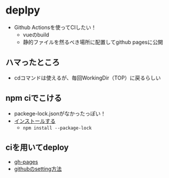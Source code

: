 # deplpy
- Github Actionsを使ってCIしたい！
  - vueのbuild
  - 静的ファイルを然るべき場所に配置してgithub pagesに公開

## ハマったところ
- cdコマンドは使えるが、毎回WorkingDir（TOP）に戻るらしい

## npm ciでこける
- packege-lock.jsonがなかったっぽい！
- [インストールする](https://codehero.jp/node.js/46653833/is-there-a-way-to-force-npm-to-generate-package-lock-json)
  - `npm install --package-lock`

## ciを用いてdeploy
- [gh-pages](https://github.com/peaceiris/actions-gh-pages)
- [githubのsetting方法](https://github.com/peaceiris/actions-gh-pages#%EF%B8%8F-first-deployment-with-github_token)
